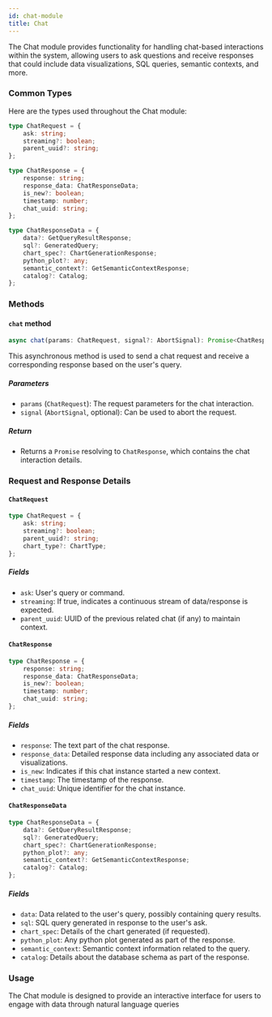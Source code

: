 ```yaml
---
id: chat-module
title: Chat
---
```


The Chat module provides functionality for handling chat-based interactions within the system, allowing users to ask questions and receive responses that could include data visualizations, SQL queries, semantic contexts, and more.

### Common Types

Here are the types used throughout the Chat module:

```typescript
type ChatRequest = {
    ask: string;
    streaming?: boolean;
    parent_uuid?: string;
};

type ChatResponse = {
    response: string;
    response_data: ChatResponseData;
    is_new?: boolean;
    timestamp: number;
    chat_uuid: string;
};

type ChatResponseData = {
    data?: GetQueryResultResponse;
    sql?: GeneratedQuery;
    chart_spec?: ChartGenerationResponse;
    python_plot?: any;
    semantic_context?: GetSemanticContextResponse;
    catalog?: Catalog;
};
```

### Methods

#### `chat` method

```typescript
async chat(params: ChatRequest, signal?: AbortSignal): Promise<ChatResponse>;
```

This asynchronous method is used to send a chat request and receive a corresponding response based on the user's query.

##### Parameters

- `params` (`ChatRequest`): The request parameters for the chat interaction.
- `signal` (`AbortSignal`, optional): Can be used to abort the request.

##### Return

- Returns a `Promise` resolving to `ChatResponse`, which contains the chat interaction details.

### Request and Response Details

#### `ChatRequest`

```typescript
type ChatRequest = {
    ask: string;
    streaming?: boolean;
    parent_uuid?: string;
    chart_type?: ChartType;
};
```

##### Fields

- `ask`: User's query or command.
- `streaming`: If true, indicates a continuous stream of data/response is expected.
- `parent_uuid`: UUID of the previous related chat (if any) to maintain context.

#### `ChatResponse`

```typescript
type ChatResponse = {
    response: string;
    response_data: ChatResponseData;
    is_new?: boolean;
    timestamp: number;
    chat_uuid: string;
};
```

##### Fields

- `response`: The text part of the chat response.
- `response_data`: Detailed response data including any associated data or visualizations.
- `is_new`: Indicates if this chat instance started a new context.
- `timestamp`: The timestamp of the response.
- `chat_uuid`: Unique identifier for the chat instance.

#### `ChatResponseData`

```typescript
type ChatResponseData = {
    data?: GetQueryResultResponse;
    sql?: GeneratedQuery;
    chart_spec?: ChartGenerationResponse;
    python_plot?: any;
    semantic_context?: GetSemanticContextResponse;
    catalog?: Catalog;
};
```

##### Fields

- `data`: Data related to the user's query, possibly containing query results.
- `sql`: SQL query generated in response to the user's ask.
- `chart_spec`: Details of the chart generated (if requested).
- `python_plot`: Any python plot generated as part of the response.
- `semantic_context`: Semantic context information related to the query.
- `catalog`: Details about the database schema as part of the response.

### Usage

The Chat module is designed to provide an interactive interface for users to engage with data through natural language queries